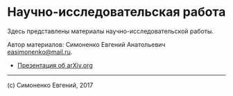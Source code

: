 # Научно-исследовательская работа

Здесь представлены материалы научно-исследовательской работы.

Автор материалов: Симоненко Евгений Анатольевич <easimonenko@mail.ru>.

- [Презентация об arXiv.org](./arxive.org-presentation/)

---

(c) Симоненко Евгений, 2017
